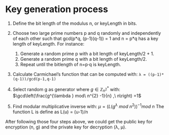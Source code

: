 # Key generation process

1. Define the bit length of the modulus n, or keyLength in bits.
2. Choose two large prime numbers p and q randomly and independently of each other such that gcd(p*q, (p-1)(q-1)) = 1 and n = p\*q has a key length of keyLength. For instance:
   1. Generate a random prime p with a bit length of keyLength/2 + 1.
   2. Generate a random prime q with a bit length of keyLength/2.
   3. Repeat until the bitlength of n=p·q is keyLength.

3. Calculate Carmichael’s function that can be computed with:
    `λ = ((p-1)*(q-1))/gcd(p-1,q-1)`
4. Select random g as generator where $g\in \mathbb{Z}_{n^{2}}^{*}$ with:
   $\gcd\left(\frac{g^{\lambda } mod\ n^{2} -1}{n} ,\ n\right) =1$
5. Find modular multiplicative inverse with:
   $\mu =\left( L\left( g^{\lambda } \ mod\ n^{2}\right)\right)^{-1} mod\ n$
   The function L is define as L(u) = (u-1)/n

After following those four steps above, we could get the public key for encryption (n, g) and the private key for decryption (λ, μ).